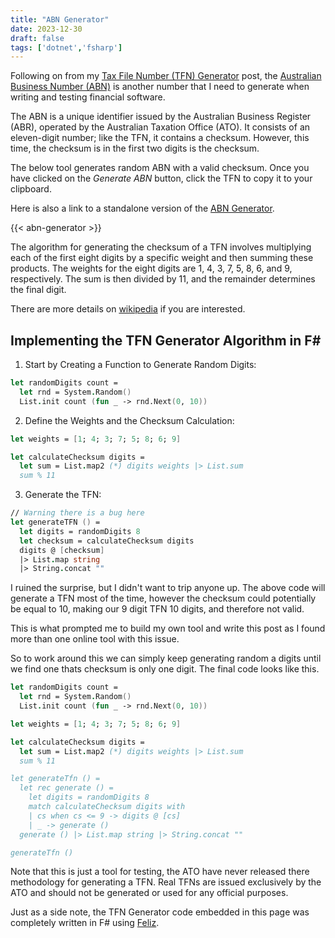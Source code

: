 ```yaml
---
title: "ABN Generator"
date: 2023-12-30
draft: false
tags: ['dotnet','fsharp']
---
```


Following on from my [Tax File Number (TFN) Generator](./tfn-generator/) post, the [Australian Business Number (ABN)](https://en.wikipedia.org/wiki/Australian_Business_Number) is another number that I need to generate when writing and testing financial software.

The ABN is a unique identifier issued by the Australian Business Register (ABR), operated by the Australian Taxation Office (ATO). It consists of an eleven-digit number; like the TFN, it contains a checksum.
However, this time, the checksum is in the first two digits is the checksum.

The below tool generates random ABN with a valid checksum.
Once you have clicked on the *Generate ABN* button, click the TFN to copy it to your clipboard.

Here is also a link to a standalone version of the [ABN Generator](/abn-generator.html).

{{< abn-generator >}}

The algorithm for generating the checksum of a TFN involves multiplying each of the first eight digits by a specific weight and then summing these products. The weights for the eight digits are 1, 4, 3, 7, 5, 8, 6, and 9, respectively. The sum is then divided by 11, and the remainder determines the final digit.

There are more details on [wikipedia](https://en.wikipedia.org/wiki/Tax_file_number) if you are interested.

## Implementing the TFN Generator Algorithm in F#

1. Start by Creating a Function to Generate Random Digits:

```fsharp
let randomDigits count =
  let rnd = System.Random()
  List.init count (fun _ -> rnd.Next(0, 10))

```

2. Define the Weights and the Checksum Calculation:

```fsharp
let weights = [1; 4; 3; 7; 5; 8; 6; 9]

let calculateChecksum digits =
  let sum = List.map2 (*) digits weights |> List.sum
  sum % 11

```

3. Generate the TFN:

```fsharp
// Warning there is a bug here
let generateTFN () =
  let digits = randomDigits 8
  let checksum = calculateChecksum digits
  digits @ [checksum]
  |> List.map string
  |> String.concat ""
```

I ruined the surprise, but I didn't want to trip anyone up. The above code will generate a TFN most of the time, however the checksum could potentially be equal to 10, making our 9 digit TFN 10 digits, and therefore not valid.

This is what prompted me to build my own tool and write this post as I found more than one online tool with this issue.

So to work around this we can simply keep generating random a digits until we find one thats checksum is only one digit.
The final code looks like this.

```fsharp
let randomDigits count =
  let rnd = System.Random()
  List.init count (fun _ -> rnd.Next(0, 10))

let weights = [1; 4; 3; 7; 5; 8; 6; 9]

let calculateChecksum digits =
  let sum = List.map2 (*) digits weights |> List.sum
  sum % 11

let generateTfn () =
  let rec generate () =
    let digits = randomDigits 8
    match calculateChecksum digits with
    | cs when cs <= 9 -> digits @ [cs]
    | _ -> generate ()
  generate () |> List.map string |> String.concat ""

generateTfn ()
```

Note that this is just a tool for testing, the ATO have never released there methodology for generating a TFN.
Real TFNs are issued exclusively by the ATO and should not be generated or used for any official purposes.

Just as a side note, the TFN Generator code embedded in this page was completely written in F# using [Feliz](https://zaid-ajaj.github.io/Feliz/).
